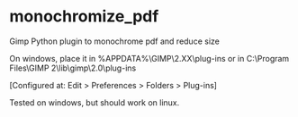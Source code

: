 # monochromize_pdf
Gimp Python plugin to monochrome pdf and reduce size

On windows, place it in %APPDATA%\GIMP\2.XX\plug-ins or in C:\Program Files\GIMP 2\lib\gimp\2.0\plug-ins

[Configured at: Edit > Preferences > Folders > Plug-ins]

Tested on windows, but should work on linux.